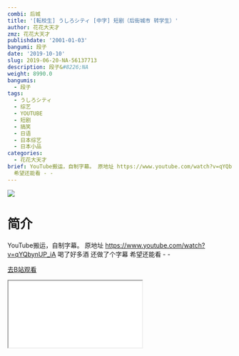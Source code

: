```yaml
---
combi: 后城
title: '[転校生] うしろシティ [中字] 短剧（后街城市 转学生）'
author: 花花大天才
zmz: 花花大天才
publishdate: '2001-01-03'
bangumi: 段子
date: '2019-10-10'
slug: 2019-06-20-NA-56137713
description: 段子&#8226;NA
weight: 8990.0
bangumis:
  - 段子
tags:
  - うしろシティ
  - 综艺
  - YOUTUBE
  - 短剧
  - 搞笑
  - 日语
  - 日本综艺
  - 日本小品
categories:
  - 花花大天才
brief: YouTube搬运，自制字幕。 原地址 https://www.youtube.com/watch?v=qYQbynUP_iA 喝了好多酒 还做了个字幕
  希望还能看 - -
---
```

![](https://raw.githubusercontent.com/tcgriffith/owaraisite/master/static/tmpimg/c80a7f1182342a58c14974c805967f3e8b107662.jpg.480.jpg)
# 简介  
YouTube搬运，自制字幕。
原地址   https://www.youtube.com/watch?v=qYQbynUP_iA
喝了好多酒 还做了个字幕  希望还能看 - -  

[去B站观看](https://www.bilibili.com/video/av56137713/)
<div class ="resp-container"><iframe class="testiframe" src="//player.bilibili.com/player.html?aid=56137713"", scrolling="no", allowfullscreen="true" > </iframe></div> 

